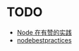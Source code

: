 # TODO

- [Node 在有赞的实践](https://juejin.im/post/5b0388006fb9a07aa213ae16)
- [nodebestpractices](https://github.com/i0natan/nodebestpractices)
